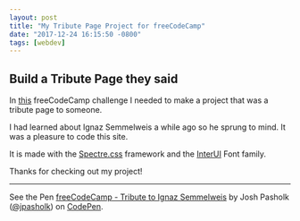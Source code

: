 ```yaml
---
layout: post
title: "My Tribute Page Project for freeCodeCamp"
date: "2017-12-24 16:15:50 -0800"
tags: [webdev]
---
```


## Build a Tribute Page they said

In [this](https://www.freecodecamp.org/challenges/build-a-tribute-page) freeCodeCamp challenge I needed to make a project that was a tribute page to someone.

<!--more-->

I had learned about Ignaz Semmelweis a while ago so he sprung to mind. It was a pleasure to code this site.

It is made with the [Spectre.css](https://picturepan2.github.io/spectre/) framework and the [InterUI](https://rsms.me/inter/) Font family.

Thanks for checking out my project!

*****

<p data-height="513" data-theme-id="dark" data-slug-hash="BJQpMY" data-default-tab="html,result" data-user="jpasholk" data-embed-version="2" data-pen-title="freeCodeCamp - Tribute to Ignaz Semmelweis" data-preview="true" class="codepen">See the Pen <a href="https://codepen.io/jpasholk/pen/BJQpMY/">freeCodeCamp - Tribute to Ignaz Semmelweis</a> by Josh Pasholk (<a href="https://codepen.io/jpasholk">@jpasholk</a>) on <a href="https://codepen.io">CodePen</a>.</p>
<script async src="https://production-assets.codepen.io/assets/embed/ei.js"></script>
